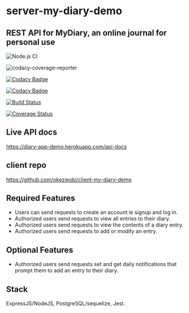 # server-my-diary-demo

## REST API for MyDiary, an online journal for personal use

![Node.js CI](https://github.com/okezieobi/server-my-diary-demo/workflows/Node.js%20CI/badge.svg)

![codacy-coverage-reporter](https://github.com/okezieobi/server-my-diary-demo/workflows/codacy-coverage-reporter/badge.svg)

[![Codacy Badge](https://app.codacy.com/project/badge/Grade/e2a36127ce3f408ab4428a57b7008534)](https://www.codacy.com/gh/okezieobi/server-my-diary-demo/dashboard?utm_source=github.com&amp;utm_medium=referral&amp;utm_content=okezieobi/server-my-diary-demo&amp;utm_campaign=Badge_Grade)

[![Codacy Badge](https://app.codacy.com/project/badge/Coverage/e2a36127ce3f408ab4428a57b7008534)](https://www.codacy.com/gh/okezieobi/server-my-diary-demo/dashboard?utm_source=github.com&utm_medium=referral&utm_content=okezieobi/server-my-diary-demo&utm_campaign=Badge_Coverage)

[![Build Status](https://travis-ci.com/okezieobi/server-my-diary-demo.svg?branch=main)](https://travis-ci.com/okezieobi/server-my-diary-demo)

[![Coverage Status](https://coveralls.io/repos/github/okezieobi/server-my-diary-demo/badge.svg?branch=main)](https://coveralls.io/github/okezieobi/server-my-diary-demo?branch=main)

## Live API docs

<https://diary-app-demo.herokuapp.com/api-docs>

## client repo

<https://github.com/okezieobi/client-my-diary-demo>

## Required Features

- Users can send requests to create an account ie signup and log in.
- Authorized users send requests to view all entries to their diary.
- Authorized users send requests to view the contents of a diary entry.
- Authorized users send requests to add or modify an entry.

## Optional Features

- Authorized users send requests set and get daily notifications that prompt them to add an entry to their diary.

## Stack

ExpressJS/NodeJS, PostgreSQL/sequelize, Jest.
